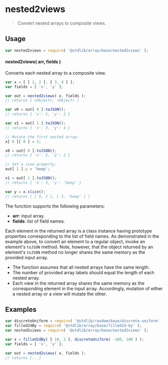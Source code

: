 <!--

@license Apache-2.0

Copyright (c) 2025 The Stdlib Authors.

Licensed under the Apache License, Version 2.0 (the "License");
you may not use this file except in compliance with the License.
You may obtain a copy of the License at

   http://www.apache.org/licenses/LICENSE-2.0

Unless required by applicable law or agreed to in writing, software
distributed under the License is distributed on an "AS IS" BASIS,
WITHOUT WARRANTIES OR CONDITIONS OF ANY KIND, either express or implied.
See the License for the specific language governing permissions and
limitations under the License.

-->

# nested2views

> Convert nested arrays to composite views.

<section class="usage">

## Usage

```javascript
var nested2views = require( '@stdlib/array/base/nested2views' );
```

#### nested2views( arr, fields )

Converts each nested array to a composite view.

```javascript
var x = [ [ 1, 2 ], [ 3, 4 ] ];
var fields = [ 'x', 'y' ];

var out = nested2views( x, fields );
// returns [ <Object>, <Object> ]

var v0 = out[ 0 ].toJSON();
// returns { 'x': 1, 'y': 2 }

var v1 = out[ 1 ].toJSON();
// returns { 'x': 3, 'y': 4 }

// Mutate the first nested array:
x[ 0 ][ 0 ] = 5;

v0 = out[ 0 ].toJSON();
// returns { 'x': 5, 'y': 2 }

// Set a view property:
out[ 1 ].y = 'beep';

v1 = out[ 1 ].toJSON();
// returns { 'x': 3, 'y': 'beep' }

var y = x.slice();
// returns [ [ 5, 2 ], [ 3, 'beep' ] ]
```

The function supports the following parameters:

-   **arr**: input array.
-   **fields**: list of field names.

Each element in the returned array is a class instance having prototype properties corresponding to the list of field names. As demonstrated in the example above, to convert an element to a regular object, invoke an element's `toJSON` method. Note, however, that the object returned by an element's `toJSON` method no longer shares the same memory as the provided input array.

</section>

<!-- /.usage -->

<section class="notes">

-   The function assumes that all nested arrays have the same length.
-   The number of provided array labels should equal the length of each nested array.
-   Each view in the returned array shares the same memory as the corresponding element in the input array. Accordingly, mutation of either a nested array or a view will mutate the other.

</section>

<!-- /.notes -->

<section class="examples">

## Examples

<!-- eslint no-undef: "error" -->

```javascript
var discreteUniform = require( '@stdlib/random/base/discrete-uniform' ).factory;
var filled2dBy = require( '@stdlib/array/base/filled2d-by' );
var nested2views = require( '@stdlib/array/base/nested2views' );

var x = filled2dBy( [ 10, 2 ], discreteUniform( -100, 100 ) );
var fields = [ 'x', 'y' ];

var out = nested2views( x, fields );
// returns [...]
```

</section>

<!-- /.examples -->

<!-- Section for related `stdlib` packages. Do not manually edit this section, as it is automatically populated. -->

<section class="related">

</section>

<!-- /.related -->

<!-- Section for all links. Make sure to keep an empty line after the `section` element and another before the `/section` close. -->

<section class="links">

</section>

<!-- /.links -->
